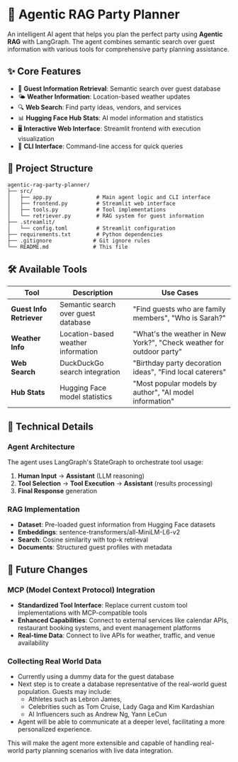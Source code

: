 # 🎉 Agentic RAG Party Planner

An intelligent AI agent that helps you plan the perfect party using **Agentic RAG** with LangGraph. The agent combines semantic search over guest information with various tools for comprehensive party planning assistance.



## ✨ Core Features

- 🎯 **Guest Information Retrieval**: Semantic search over guest database
- 🌤️ **Weather Information**: Location-based weather updates  
- 🔍 **Web Search**: Find party ideas, vendors, and services
- 📊 **Hugging Face Hub Stats**: AI model information and statistics
- 🖥️ **Interactive Web Interface**: Streamlit frontend with execution visualization
- 🤖 **CLI Interface**: Command-line access for quick queries

## 📁 Project Structure

```
agentic-rag-party-planner/
├── src/
│   ├── app.py              # Main agent logic and CLI interface
│   ├── frontend.py         # Streamlit web interface
│   ├── tools.py            # Tool implementations
│   └── retriever.py        # RAG system for guest information
├── .streamlit/
│   └── config.toml         # Streamlit configuration
├── requirements.txt        # Python dependencies
├── .gitignore             # Git ignore rules
└── README.md              # This file
```

## 🛠️ Available Tools

| Tool | Description | Use Cases |
|------|-------------|-----------|
| **Guest Info Retriever** | Semantic search over guest database | "Find guests who are family members", "Who is Sarah?" |
| **Weather Info** | Location-based weather information | "What's the weather in New York?", "Check weather for outdoor party" |
| **Web Search** | DuckDuckGo search integration | "Birthday party decoration ideas", "Find local caterers" |
| **Hub Stats** | Hugging Face model statistics | "Most popular models by author", "AI model information" |

## 🔧 Technical Details

### Agent Architecture
The agent uses LangGraph's StateGraph to orchestrate tool usage:
1. **Human Input** → **Assistant** (LLM reasoning)
2. **Tool Selection** → **Tool Execution** → **Assistant** (results processing)
3. **Final Response** generation

### RAG Implementation
- **Dataset**: Pre-loaded guest information from Hugging Face datasets
- **Embeddings**: sentence-transformers/all-MiniLM-L6-v2
- **Search**: Cosine similarity with top-k retrieval
- **Documents**: Structured guest profiles with metadata

## 🚀 Future Changes

### MCP (Model Context Protocol) Integration
- **Standardized Tool Interface**: Replace current custom tool implementations with MCP-compatible tools
- **Enhanced Capabilities**: Connect to external services like calendar APIs, restaurant booking systems, and event management platforms
- **Real-time Data**: Connect to live APIs for weather, traffic, and venue availability

### Collecting Real World Data
- Currently using a dummy data for the guest database
- Next step is to create a database representative of the real-world guest population. Guests may include:
    - Athletes such as Lebron James, 
    - Celebrities such as Tom Cruise, Lady Gaga and Kim Kardashian
    - AI Influencers such as Andrew Ng, Yann LeCun
- Agent will be able to communicate at a deeper level, facilitating a more personalized experience.

This will make the agent more extensible and capable of handling real-world party planning scenarios with live data integration.


